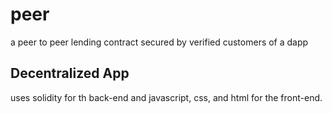 # peer
a peer to peer lending contract secured by verified customers of a dapp

## Decentralized App
uses solidity for th back-end and javascript, css, and html for the front-end.

